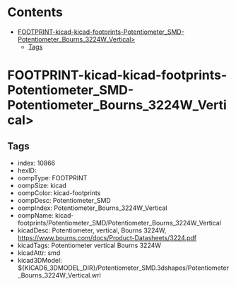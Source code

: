 



Contents
========

* [FOOTPRINT-kicad-kicad-footprints-Potentiometer_SMD-Potentiometer_Bourns_3224W_Vertical>](#footprint-kicad-kicad-footprints-potentiometer_smd-potentiometer_bourns_3224w_vertical)
	* [Tags](#tags)

# FOOTPRINT-kicad-kicad-footprints-Potentiometer_SMD-Potentiometer_Bourns_3224W_Vertical>

## Tags

- index: 10866
- hexID: 
- oompType: FOOTPRINT
- oompSize: kicad
- oompColor: kicad-footprints
- oompDesc: Potentiometer_SMD
- oompIndex: Potentiometer_Bourns_3224W_Vertical
- oompName: kicad-footprints/Potentiometer_SMD/Potentiometer_Bourns_3224W_Vertical
- kicadDesc: Potentiometer, vertical, Bourns 3224W, https://www.bourns.com/docs/Product-Datasheets/3224.pdf
- kicadTags: Potentiometer vertical Bourns 3224W
- kicadAttr: smd
- kicad3DModel: ${KICAD6_3DMODEL_DIR}/Potentiometer_SMD.3dshapes/Potentiometer_Bourns_3224W_Vertical.wrl
